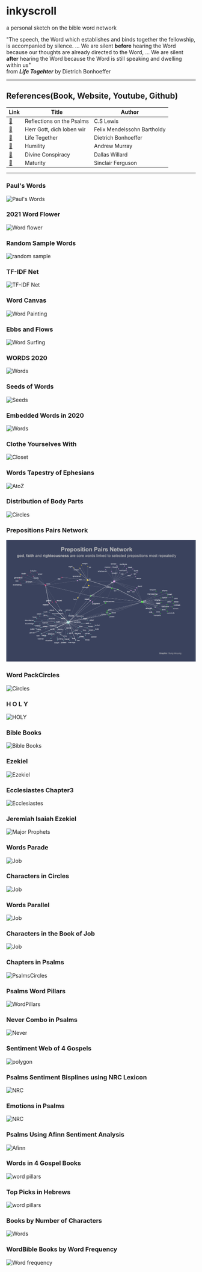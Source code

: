 # inkyscroll
a personal sketch on the bible word network 

"The speech, the Word which establishes and binds together the fellowship, is accompanied by silence. ... We are silent **before** hearing the
Word because our thoughts are already directed to the Word, ... We are silent **after** hearing the Word because the Word is still speaking and dwelling within us"  
from _**Life Togehter**_  by Dietrich Bonhoeffer

-------------------------------------------------------------------------------------------------------------------------------------
## References(Book, Website, Youtube, Github)
|  Link  | Title | Author |
|--------|-------|--------|
|[:link:](https://korycapps.files.wordpress.com/2012/11/cs-lewis-on-the-psalms.pdf) | Reflections on the Psalms | C.S Lewis |
|[:link:](https://www.carus-verlag.com/en/choir/sacred-choral-music/mendelssohn-herr-gott-dich-loben-wir-church-music-ix.html) | Herr Gott, dich loben wir | Felix Mendelssohn Bartholdy |
|[:link:](https://static1.squarespace.com/static/518c65fee4b0887d9a39138d/t/5827e7aab3db2b0f3d311bf5/1479010229503/Life+Together_Eng.pdf) | Life Tegether | Dietrich Bonhoeffer |
|[:link:](https://https://youtu.be/7JGIDsfHqO8) | Humility | Andrew Murray |
|[:link:](https://youtu.be/ezbExj7pT1s) | Divine Conspiracy | Dallas Willard |
|[:link:](https://www.goodreads.com/book/show/44291053-maturity) | Maturity | Sinclair Ferguson |

--------------------------------------------------------------------------------------------------------------------------------------
### Paul's Words
![Paul's Words](https://github.com/inkyscope/inkyscroll/blob/master/2021/W21_PaulWords/PaulWords.png)

### 2021 Word Flower
![Word flower](https://github.com/inkyscope/inkyscroll/blob/master/2021/W1_WordFlower/2021_WordFlower.png)

### Random Sample Words
![random sample](https://github.com/inkyscope/inkyscroll/blob/master/2021/W6_WordTree/W6_RandomWordsTree.png)

### TF-IDF Net
![TF-IDF Net](https://github.com/inkyscope/inkyscroll/blob/master/2021/W5_TF-IDFNet/W5_TF_IDFNet.png)

### Word Canvas
![Word Painting](https://github.com/inkyscope/inkyscroll/blob/master/2021/W4_WordPainting/W4_WordPainting.png)

### Ebbs and Flows
![Word Surfing](https://github.com/inkyscope/inkyscroll/blob/master/2021/W3_WordRidges/W3_WordEbbsFlows.png)

### WORDS 2020
![Words](https://github.com/inkyscope/inkyscroll/blob/master/2020/1219_Words_2020/1219_Words_2020.png)

### Seeds of Words
![Seeds](https://github.com/inkyscope/inkyscroll/blob/master/2020/1220_SeedsofWords/1220_SeedsofWords.png)

### Embedded Words in 2020
![Words](https://github.com/inkyscope/inkyscroll/blob/master/2020/1219_Words_2020/1219_EmbeddedWords_2020.png)

### Clothe Yourselves With
![Closet](https://github.com/inkyscope/inkyscroll/blob/master/2020/1218_ClotheYourselfWith/1218_ClotheYourselvesWith.png)

### Words Tapestry of Ephesians
![AtoZ](https://github.com/inkyscope/inkyscroll/blob/master/2020/1213/1213_Ephesians.png)

### Distribution of Body Parts 
![Circles](https://github.com/inkyscope/inkyscroll/blob/master/2020/1205_BodyParts/1205_BodyParts.png)

### Prepositions Pairs Network
![Circles](2020/1205_PrepositionsPairs/1205_PrepositionsPairsNetwork.png)

### Word PackCircles
![Circles](https://github.com/inkyscope/inkyscroll/blob/master/2020/1121_BibleWordsCircles/1121_BibleWordsCircles.png)

### H O L Y
![HOLY](https://github.com/inkyscope/inkyscroll/blob/master/2020/1118_Holy/1118_Holy.png)

### Bible Books
![Bible Books](https://github.com/inkyscope/inkyscroll/blob/master/2020/1118_BibleBooksTrees/1118_BibleBooksTree.png)

### Ezekiel
![Ezekiel](https://github.com/inkyscope/inkyscroll/blob/master/2020/1115_Ezekiel/1115_Ezekiel_Lord.png)

### Ecclesiastes Chapter3
![Ecclesiastes](https://github.com/inkyscope/inkyscroll/blob/master/2020/1109_Ecclesiastes/1109_Ecclesiastes.png)

### Jeremiah Isaiah Ezekiel
![Major Prophets](https://github.com/inkyscope/inkyscroll/blob/master/2020/1104_JeremiahIsaiahEzekiel/1104_JeremiahIsaiahEzekiel.png)

### Words Parade
![Job](https://github.com/inkyscope/inkyscroll/blob/master/2020/0628_JobPolar/0628_CharactersPolar.png)

### Characters in Circles
![Job](https://github.com/inkyscope/inkyscroll/blob/master/2020/0623_JobCircles/0623_CharactersCircles.png)

### Words Parallel
![Job](https://github.com/inkyscope/inkyscroll/blob/master/2020/0621_JobParallel/0621_CharactersParallel.png)

### Characters in the Book of Job
![Job](https://github.com/inkyscope/inkyscroll/blob/master/2019/0807_JobWordCloud/0807_CharactersWordcloud.png)

### Chapters in Psalms
![PsalmsCircles](https://github.com/inkyscope/inkyscroll/blob/master/2020/0705_PsalmsCircles/0705_PsalmsCircles.png)

### Psalms Word Pillars
![WordPillars](https://github.com/inkyscope/inkyscroll/blob/master/2020/0523_PsalmsPillars/0523_PsalmsPillars.png)

### Never Combo in Psalms
![Never](https://github.com/inkyscope/inkyscroll/blob/master/2020/0402_PsalmsNeverHighchart/0402_PsalmsNeverCombo.PNG)

### Sentiment Web of 4 Gospels
![polygon](https://github.com/inkyscope/inkyscroll/blob/master/2020/0315_GospelsSentimentWeb/0315_GospelsSentimentPolygon.png)

### Psalms Sentiment Bisplines using NRC Lexicon
![NRC](https://github.com/inkyscope/inkyscroll/blob/master/2020/0307_PsalmsEmotionsBisplines/0307_PsalmsEmotionsBisplines.png)

### Emotions in Psalms
![NRC](https://github.com/inkyscope/inkyscroll/blob/master/2020/0307_PsalmsEmotionsDendrogram/PsalmsEmotionsDendrogram.png)

### Psalms Using Afinn Sentiment Analysis
![Afinn](https://github.com/inkyscope/inkyscroll/blob/master/2020/0307_PsalmsAfinn/0307_PsamlsbyAfinnValue.png)

### Words in 4 Gospel Books
![word pillars](https://github.com/inkyscope/inkyscroll/blob/master/2020/0307_FourGospels/0307_MatthewMarkLukeJohn.png)

### Top Picks in Hebrews
![word pillars](https://github.com/inkyscope/inkyscroll/blob/master/2020/0228_HebrewsTopPicks/0228_HebrewsTopPicks.png)

### Books by Number of Characters
![Words](https://github.com/inkyscope/inkyscroll/blob/master/2020/0711_BibleTreemap/0711_BibleBooksTreemap.png)

### WordBible Books by Word Frequency
![Word frequency](https://github.com/inkyscope/inkyscroll/blob/master/2019/1105_BibleFrequencyBar/1105_BibleBooksbyWordFrequency.png)

